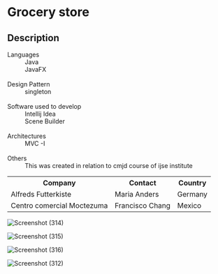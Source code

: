 <head>

<h1> Grocery store </h1>

<h2>Description</h2>

<dl>
<dt> Languages</dt>

<dd> Java </dd>
<dd>JavaFX </dd>
      <br/>

<dt>  Design Pattern</dt>
      
<dd>  singleton </dd>
      <br/>
      
<dt>  Software used to develop</dt>

<dd> Intellij Idea </dd>
 <dd> Scene Builder </dd>
      <br/>

<dt>  Architectures</dt>

<dd>  MVC -I </dd>
      <br/>

<dt>  Others</dt>

<dd> This was created in relation to cmjd course of ijse institute </dd>
</dl>
      
<table style="width:100%">
  <tr>
    <th>Company</th>
    <th>Contact</th>
    <th>Country</th>
  </tr>
  <tr>
    <td>Alfreds Futterkiste</td>
    <td>Maria Anders</td>
    <td>Germany</td>
  </tr>
  <tr>
    <td>Centro comercial Moctezuma</td>
    <td>Francisco Chang</td>
    <td>Mexico</td>
  </tr>
</table>
      
![Screenshot (314)](https://user-images.githubusercontent.com/86566770/206307075-6c80df22-308f-4462-9c58-14581dbd65ad.png)
      
![Screenshot (315)](https://user-images.githubusercontent.com/86566770/206307084-073c9a6c-71a9-44c3-ab3d-75d076f84e61.png)
      
![Screenshot (316)](https://user-images.githubusercontent.com/86566770/206307087-a4d31bc0-5c09-4998-b422-b984ad07e764.png)
      
![Screenshot (312)](https://user-images.githubusercontent.com/86566770/206307092-c736bd85-61dd-41e2-9eec-49b41309ecc1.png)

